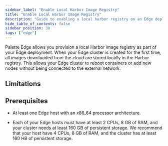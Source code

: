 ```yaml
---
sidebar_label: "Enable Local Harbor Image Registry"
title: "Enable Local Harbor Image Registry"
description: "Guide to enabling a local harbor registry on an Edge deployment."
hide_table_of_contents: false
sidebar_position: 30
tags: ["edge"]
---
```


Palette Edge allows you provision a local Harbor image registry as part of your Edge deployment. When your Edge cluster is created for the first time, all images downloaded from the cloud are stored locally in the Harbor registry. This allows your Edge cluster to reboot containers or add new nodes without being connected to the external network. 

## Limitations

## Prerequisites
- At least one Edge host with an x86_64 processor architecture. 

- Each of your Edge hosts must have at least 2 CPUs, 8 GB of RAM, and your cluster needs at least 160 GB of persistent storage. We recommend that your host have 4 CPUs, 8 GB of RAM, and the cluster has at least 160 HB of  persistent storage. 